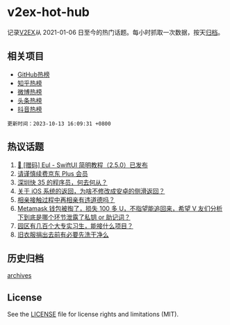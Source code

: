 # v2ex-hot-hub

 记录[V2EX](https://www.v2ex.com/)从 2021-01-06 日至今的热门话题。每小时抓取一次数据，按天[归档](archives)。
 
 ## 相关项目

- [GitHub热榜](https://github.com/lonnyzhang423/github-hot-hub)
- [知乎热榜](https://github.com/lonnyzhang423/zhihu-hot-hub)
- [微博热榜](https://github.com/lonnyzhang423/weibo-hot-hub)
- [头条热榜](https://github.com/lonnyzhang423/toutiao-hot-hub)
- [抖音热榜](https://github.com/lonnyzhang423/douyin-hot-hub)


 `更新时间：2023-10-13 16:09:31 +0800`

## 热议话题

1. [🚀 [赠码] Eul - SwiftUI 简明教程（2.5.0）已发布](https://www.v2ex.com/t/981557)
1. [请谨慎续费京东 Plus 会员](https://www.v2ex.com/t/981580)
1. [深圳快 35 的程序员，何去何从？](https://www.v2ex.com/t/981617)
1. [关于 iOS 系统的返回，为啥不修改成安卓的侧滑返回？](https://www.v2ex.com/t/981620)
1. [相亲接触过程中再相亲有违道德吗？](https://www.v2ex.com/t/981600)
1. [Metamask 钱包被掏了，损失 100 多 U，不指望能追回来，希望 V 友们分析下到底是哪个环节泄露了私钥 or 助记词？](https://www.v2ex.com/t/981440)
1. [园区有几百个大专实习生，能接什么项目？](https://www.v2ex.com/t/981379)
1. [旧衣服捐出去前有必要先洗干净么](https://www.v2ex.com/t/981549)

## 历史归档

[archives](archives)

## License

See the [LICENSE](LICENSE) file for license rights and limitations (MIT).
